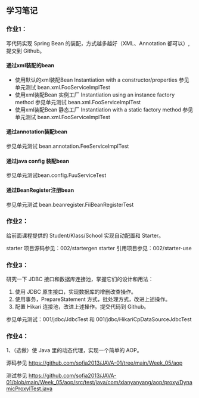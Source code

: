 ## 学习笔记

### 作业1：

写代码实现 Spring Bean 的装配，方式越多越好（XML、Annotation 都可以）,提交到 Github。

#### 通过xml装配的bean

* 使用默认的xml装配Bean Instantiation with a constructor/properties 参见单元测试 bean.xml.FooServiceImplTest 
* 使用xml装配Bean 实例工厂 Instantiation using an instance factory method 参见单元测试 bean.xml.FooServiceImplTest 
* 使用xml装配Bean 静态工厂 Instantiation with a static factory method 参见单元测试 bean.xml.FooServiceImplTest 

#### 通过annotation装配bean

参见单元测试 bean.annotation.FeeServiceImplTest


#### 通过java config 装配bean

参见单元测试bean.config.FuuServiceTest


#### 通过BeanRegister注册bean

参见单元测试 bean.beanregister.FiiBeanRegisterTest


### 作业2：

给前面课程提供的 Student/Klass/School 实现自动配置和 Starter。

starter 项目源码参见：002/startergen
starter 引用项目参见：002/starter-use

### 作业3：

研究一下 JDBC 接口和数据库连接池，掌握它们的设计和用法：

1. 使用 JDBC 原生接口，实现数据库的增删改查操作。
2. 使用事务，PrepareStatement 方式，批处理方式，改进上述操作。
3. 配置 Hikari 连接池，改进上述操作。提交代码到 Github。

参见单元测试：001/jdbc/JdbcTest 和 001/jdbc/HikariCpDataSourceJdbcTest

### 作业4：

1、（选做）使 Java 里的动态代理，实现一个简单的 AOP。

源码参见 https://github.com/sofia2013/JAVA-01/tree/main/Week_05/aop

测试参见 https://github.com/sofia2013/JAVA-01/blob/main/Week_05/aop/src/test/java/com/xianyanyang/aop/proxy/DynamicProxyITest.java
